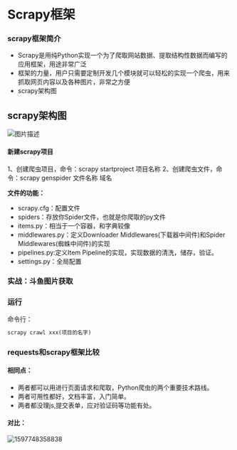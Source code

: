 # Scrapy框架

### scrapy框架简介

- Scrapy是用纯Python实现一个为了爬取网站数据、提取结构性数据而编写的应用框架，用途非常广泛
- 框架的力量，用户只需要定制开发几个模块就可以轻松的实现一个爬虫，用来抓取网页内容以及各种图片，非常之方便
- scrapy架构图

## scrapy架构图

![图片描述](https://segmentfault.com/img/bVco7P)

#### 新建scrapy项目

1、创建爬虫项目，命令：scrapy startproject 项目名称
2、创建爬虫文件，命令：scrapy genspider 文件名称 域名

**文件的功能：**

- scrapy.cfg：配置文件
- spiders：存放你Spider文件，也就是你爬取的py文件
- items.py：相当于一个容器，和字典较像
- middlewares.py：定义Downloader Middlewares(下载器中间件)和Spider Middlewares(蜘蛛中间件)的实现
- pipelines.py:定义Item Pipeline的实现，实现数据的清洗，储存，验证。
- settings.py：全局配置

### 实战：斗鱼图片获取

### 运行

命令行：

```python
scrapy crawl xxx(项目的名字)
```

### requests和scrapy框架比较

#### 相同点：

- 两者都可以用进行页面请求和爬取，Python爬虫的两个重要技术路线。
- 两者可用性都好，文档丰富，入门简单。
- 两者都没理js,提交表单，应对验证码等功能有处。

#### 对比：

![1597748358838](Scrapy框架.assets/1597748358838.png)

